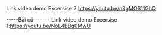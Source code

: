 Link video demo Excersise 2:https://youtu.be/n3gMOS11GhQ

-----Bài cũ-------
Link video demo Excersise 1:https://youtu.be/NoL4BBq0MwU
 
